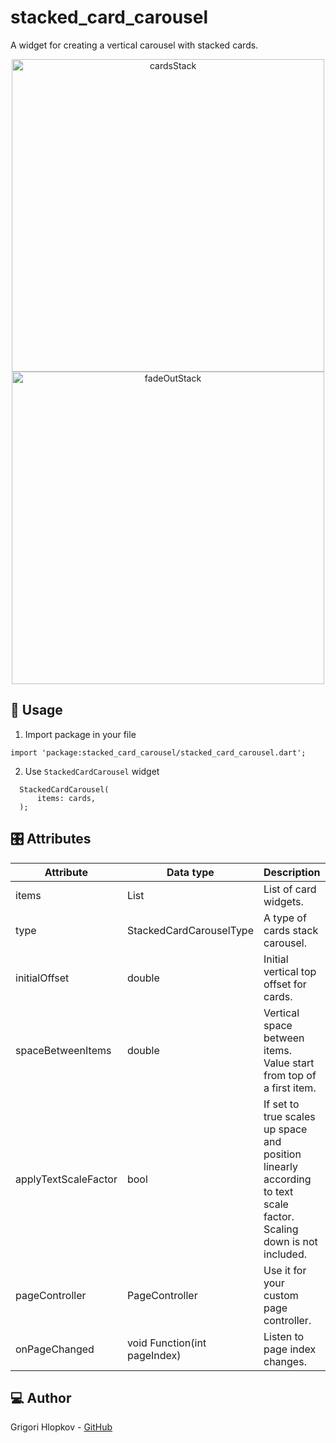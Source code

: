 # stacked_card_carousel

A widget for creating a vertical carousel with stacked cards.

<p align="center">
<img src="example/assets/gifs/stacked_cards.gif" alt="cardsStack" title="StackedCardCarouselType.cardsStack" height="500"/>
<img src="example/assets/gifs/fade_out_cards.gif" alt="fadeOutStack" title="StackedCardCarouselType.fadeOutStack" height="500"/>
</p>

## 📱 Usage

1. Import package in your file

  ```
  import 'package:stacked_card_carousel/stacked_card_carousel.dart';
  ```

2. Use `StackedCardCarousel` widget

  ```
    StackedCardCarousel(
        items: cards,
    );
  ```

## 🎛 Attributes
| Attribute | Data type | Description | Default |
|--|--|--|--|
| items | List<Widget> | List of card widgets. | - |
| type | StackedCardCarouselType | A type of cards stack carousel. | cardsStack |
| initialOffset | double | Initial vertical top offset for cards. | 40.0 |
| spaceBetweenItems | double | Vertical space between items. Value start from top of a first item. | 400.0 |
| applyTextScaleFactor | bool | If set to true scales up space and position linearly according to text scale factor. Scaling down is not included. | true |
| pageController | PageController | Use it for your custom page controller. | PageController() |
| onPageChanged | void Function(int pageIndex) | Listen to page index changes. | null |

## 💻 Author
Grigori Hlopkov - [GitHub](https://github.com/grihlo)
